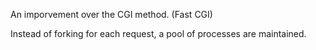 An imporvement over the CGI method. (Fast CGI)

Instead of forking for each request, a pool of processes are maintained.

